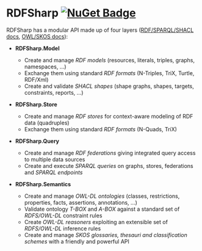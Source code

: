# RDFSharp [![NuGet Badge](https://buildstats.info/nuget/RDFSharp)](https://www.nuget.org/packages/RDFSharp)

RDFSharp has a modular API made up of four layers ([RDF/SPARQL/SHACL docs](https://github.com/mdesalvo/RDFSharp/releases/download/v2.22.0/RDFSharp-2.22.0.pdf), [OWL/SKOS docs](https://github.com/mdesalvo/RDFSharp/releases/download/v2.22.0/RDFSharp.Semantics-2.22.0.pdf)): 

<ul>
    <li><b>RDFSharp.Model</b></li> 
    <ul>
        <li>Create and manage <i>RDF models</i> (resources, literals, triples, graphs, namespaces, ...)</li>
        <li>Exchange them using standard <i>RDF formats</i> (N-Triples, TriX, Turtle, RDF/Xml)</li>
        <li>Create and validate <i>SHACL shapes</i> (shape graphs, shapes, targets, constraints, reports, ...)</b></li>
    </ul>
</ul>
<ul>
    <li><b>RDFSharp.Store</b></li> 
    <ul>
        <li>Create and manage <i>RDF stores</i> for context-aware modeling of RDF data (quadruples)</li>
        <li>Exchange them using standard <i>RDF formats</i> (N-Quads, TriX)</li>
    </ul>
</ul>
<ul>
    <li><b>RDFSharp.Query</b></li> 
    <ul>
        <li>Create and manage <i>RDF federations</i> giving integrated query access to multiple data sources</li>
        <li>Create and execute <i>SPARQL queries</i> on graphs, stores, federations and <i>SPARQL endpoints</i></li>        
    </ul>
</ul>
<ul>
    <li><b>RDFSharp.Semantics</b></li> 
    <ul>
        <li>Create and manage <i>OWL-DL ontologies</i> (classes, restrictions, properties, facts, assertions, annotations, ...)</li>
        <li>Validate ontology <i>T-BOX</i> and <i>A-BOX</i> against a standard set of <i>RDFS/OWL-DL</i> constraint rules</li>
        <li>Create <i>OWL-DL reasoners</i> exploiting an extensible set of <i>RDFS/OWL-DL</i> inference rules</li>
        <li>Create and manage <i>SKOS glossaries, thesauri and classification schemes</i> with a friendly and powerful API</li>
    </ul>
</ul>
